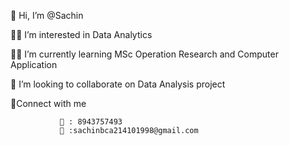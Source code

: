  👋 Hi, I’m @Sachin
 
 👨‍💻 I’m interested in Data Analytics
 
 👨‍🎓 I’m currently learning MSc Operation Research and Computer Application
 
 🔎 I’m looking to collaborate on Data Analysis project 
 
 🔗Connect with me
 
               📲 : 8943757493
               📧 :sachinbca214101998@gmail.com
               

<!---
Sachinsn19/Sachinsn19 is a ✨ special ✨ repository because its `README.md` (this file) appears on your GitHub profile.
You can click the Preview link to take a look at your changes.
--->
